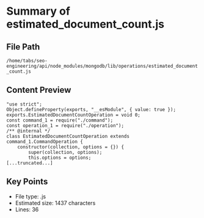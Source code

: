 # Summary of estimated_document_count.js
  
## File Path
`/home/tabs/seo-engineering/api/node_modules/mongodb/lib/operations/estimated_document_count.js`

## Content Preview
```
"use strict";
Object.defineProperty(exports, "__esModule", { value: true });
exports.EstimatedDocumentCountOperation = void 0;
const command_1 = require("./command");
const operation_1 = require("./operation");
/** @internal */
class EstimatedDocumentCountOperation extends command_1.CommandOperation {
    constructor(collection, options = {}) {
        super(collection, options);
        this.options = options;
[...truncated...]
```

## Key Points
- File type: .js
- Estimated size: 1437 characters
- Lines: 36

